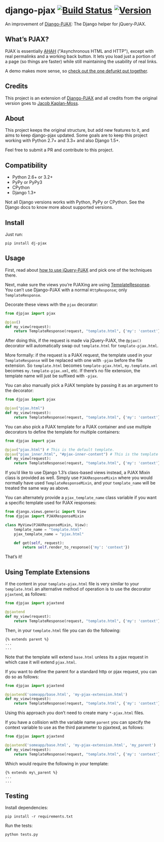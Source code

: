 # django-pjax [![Build Status](https://travis-ci.org/eventials/django-pjax.svg?branch=master)](https://travis-ci.org/eventials/django-pjax) [![Version](https://img.shields.io/pypi/v/dj-pjax.svg)](https://pypi.python.org/pypi/dj-pjax)

An improvement of [Django-PJAX]: The Django helper for jQuery-PJAX.

## What’s PJAX?

PJAX is essentially [AHAH] ("Asynchronous HTML and HTTP"), except with real permalinks and a working back button.
It lets you load just a portion of a page (so things are faster) while still maintaining the usability of real links.

A demo makes more sense, so [check out the one defunkt put together].

## Credits

This project is an extension of [Django-PJAX] and all credits from the original version goes to [Jacob Kaplan-Moss].

## About

This project keeps the original structure, but add new features to it, and aims to keep django-pjax updated.
Some goals are to keep this project working with Python 2.7+ and 3.3+ and also Django 1.5+.

Feel free to submit a PR and contribute to this project.

## Compatibility

- Python 2.6+ or 3.2+
- PyPy or PyPy3
- CPython
- Django 1.3+

Not all Django versions works with Python, PyPy or CPython. See the Django docs to know more about supported versions.

## Install

Just run:

`pip install dj-pjax`

## Usage

First, read about [how to use jQuery-PJAX][defunkt’s jquery-pjax] and pick one of the techniques there.

Next, make sure the views you’re PJAXing are using [TemplateResponse]. You can’t use Django-PJAX with a normal `HttpResponse`; only `TemplateResponse`.

Decorate these views with the `pjax` decorator:

```python
from djpjax import pjax

@pjax()
def my_view(request):
    return TemplateResponse(request, "template.html", {'my': 'context'})
```

After doing this, if the request is made via jQuery-PJAX, the `@pjax()` decorator will automatically swap out `template.html` for `template-pjax.html`.

More formally: if the request is a PJAX request, the template used in your `TemplateResponse` will be replaced with one with `-pjax` before the file extension.
So `template.html` becomes `template-pjax.html`, `my.template.xml` becomes `my.template-pjax.xml`, etc.
If there’s no file extension, the template name will just be suffixed with `-pjax`.

You can also manually pick a PJAX template by passing it as an argument to the decorator:

```python
from djpjax import pjax

@pjax("pjax.html")
def my_view(request):
    return TemplateResponse(request, "template.html", {'my': 'context'})
```

You can also pick a PJAX template for a PJAX container and use multiple decorators to define the template for multiple containers:

```python
from djpjax import pjax

@pjax("pjax.html") # This is the default template.
@pjax("pjax_inner.html", "#pjax-inner-content") # This is the template for #pjax-inner-content.
def my_view(request):
    return TemplateResponse(request, "template.html", {'my': 'context'})
```

If you’d like to use Django 1.3’s class-based views instead, a PJAX Mixin class is provided as well.
Simply use `PJAXResponseMixin` where you would normally have used `TemplateResponseMixin`, and your `template_name` will be treated the same way as above.

You can alternately provide a `pjax_template_name` class variable if you want a specific template used for PJAX responses:

```python
from django.views.generic import View
from djpjax import PJAXResponseMixin

class MyView(PJAXResponseMixin, View):
    template_name = "template.html"
    pjax_template_name = "pjax.html"

    def get(self, request):
        return self.render_to_response({'my': 'context'})
```

That’s it!

## Using Template Extensions

If the content in your `template-pjax.html` file is very similar to your `template.html` an alternative method of operation is to use the decorator `pjaxtend`, as follows:

```python
from djpjax import pjaxtend

@pjaxtend
def my_view(request):
    return TemplateResponse(request, "template.html", {'my': 'context'})
```

Then, in your `template.html` file you can do the following:

```
{% extends parent %}
...
...
```

Note that the template will extend `base.html` unless its a pjax request in which case it will extend `pjax.html`.

If you want to define the parent for a standard http or pjax request, you can do so as follows:

```python
from djpjax import pjaxtend

@pjaxtend('someapp/base.html', 'my-pjax-extension.html')
def my_view(request):
    return TemplateResponse(request, "template.html", {'my': 'context'})
```

Using this approach you don’t need to create many `*-pjax.html` files.

If you have a collision with the variable name `parent` you can specify the context variable to use as the third parameter to pjaxtexd, as follows:

```python
from djpjax import pjaxtend

@pjaxtend('someapp/base.html', 'my-pjax-extension.html', 'my_parent')
def my_view(request):
    return TemplateResponse(request, "template.html", {'my': 'context'})
```

Which would require the following in your template:

```
{% extends my\_parent %}
...
...
```

## Testing

Install dependencies:

`pip install -r requirements.txt`

Run the tests:

`python tests.py`

  [defunkt’s jquery-pjax]: https://github.com/defunkt/jquery-pjax
  [AHAH]: http://www.xfront.com/microformats/AHAH.html
  [check out the one defunkt put together]: http://pjax.heroku.com/
  [TemplateResponse]: http://django.me/TemplateResponse
  [Django-PJAX]: https://github.com/jacobian-archive/django-pjax
  [Jacob Kaplan-Moss]: http://jacobian.org/
